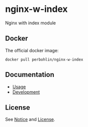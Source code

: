 # nginx-w-index

Nginx with index module

## Docker

The official docker image:

```console
docker pull perbohlin/nginx-w-index
```

## Documentation

* [Usage](docs/usage.md)
* [Development](docs/development.md)

## License

See [Notice](NOTICE) and [License](LICENSE).
